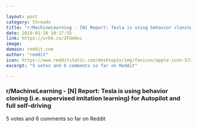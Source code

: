 ```yaml
---

layout: post
category: threads
title: "r/MachineLearning - [N] Report: Tesla is using behavior cloning (i.e. supervised imitation learning) for Autopilot and full self-driving"
date: 2019-01-28 10:17:55
link: https://vrhk.co/2FUm9xc
image: 
domain: reddit.com
author: "reddit"
icon: https://www.redditstatic.com/desktop2x/img/favicon/apple-icon-57x57.png
excerpt: "5 votes and 6 comments so far on Reddit"

---
```


### r/MachineLearning - [N] Report: Tesla is using behavior cloning (i.e. supervised imitation learning) for Autopilot and full self-driving

5 votes and 6 comments so far on Reddit